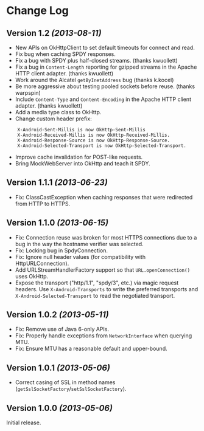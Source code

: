 Change Log
==========

Version 1.2 *(2013-08-11)*
--------------------------

 * New APIs on OkHttpClient to set default timeouts for connect and read.
 * Fix bug when caching SPDY responses.
 * Fix a bug with SPDY plus half-closed streams. (thanks kwuollett)
 * Fix a bug in `Content-Length` reporting for gzipped streams in the Apache
   HTTP client adapter. (thanks kwuollett)
 * Work around the Alcatel `getByInetAddress` bug (thanks k.kocel)
 * Be more aggressive about testing pooled sockets before reuse. (thanks
   warpspin)
 * Include `Content-Type` and `Content-Encoding` in the Apache HTTP client
   adapter. (thanks kwuollett)
 * Add a media type class to OkHttp.
 * Change custom header prefix:
```
    X-Android-Sent-Millis is now OkHttp-Sent-Millis
    X-Android-Received-Millis is now OkHttp-Received-Millis.
    X-Android-Response-Source is now OkHttp-Response-Source.
    X-Android-Selected-Transport is now OkHttp-Selected-Transport.
```
 * Improve cache invalidation for POST-like requests.
 * Bring MockWebServer into OkHttp and teach it SPDY.

Version 1.1.1 *(2013-06-23)*
----------------------------

 * Fix: ClassCastException when caching responses that were redirected from
   HTTP to HTTPS.


Version 1.1.0 *(2013-06-15)*
----------------------------

 * Fix: Connection reuse was broken for most HTTPS connections due to a bug in
   the way the hostname verifier was selected.
 * Fix: Locking bug in SpdyConnection.
 * Fix: Ignore null header values (for compatibility with HttpURLConnection).
 * Add URLStreamHandlerFactory support so that `URL.openConnection()` uses
   OkHttp.
 * Expose the transport ("http/1.1", "spdy/3", etc.) via magic request headers.
   Use `X-Android-Transports` to write the preferred transports and
   `X-Android-Selected-Transport` to read the negotiated transport.

Version 1.0.2 *(2013-05-11)*
----------------------------

 * Fix: Remove use of Java 6-only APIs.
 * Fix: Properly handle exceptions from `NetworkInterface` when querying MTU.
 * Fix: Ensure MTU has a reasonable default and upper-bound.


Version 1.0.1 *(2013-05-06)*
----------------------------

 * Correct casing of SSL in method names (`getSslSocketFactory`/`setSslSocketFactory`).


Version 1.0.0 *(2013-05-06)*
----------------------------

Initial release.

